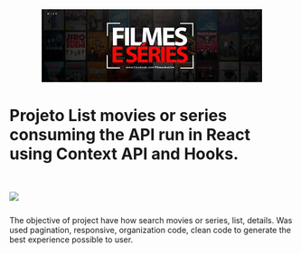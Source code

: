 <div align="center">
<img src="public/filmesSeries.jpg" />
</div>

<h1>
Projeto List movies or series consuming the API run in React using Context API and Hooks.
</h1>


<h1>
 <img src='public/movies-series.gif'>
</h1>


<span> The objective of project have how search movies or series, list, details. 
Was used pagination, responsive, organization code, clean code to generate the best 
experience possible to user. </span>
